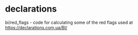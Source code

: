# declarations

bi/red_flags - code for calculating some of the red flags used at https://declarations.com.ua/BI/
